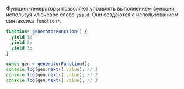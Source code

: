 Функции-генераторы позволяют управлять выполнением функции, используя ключевое слово `yield`. Они создаются с использованием синтаксиса `function*`.

```js
function* generatorFunction() {
  yield 1;
  yield 2;
  yield 3;
}

const gen = generatorFunction();
console.log(gen.next().value); // 1
console.log(gen.next().value); // 2
console.log(gen.next().value); // 3

```